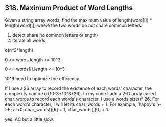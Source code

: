 ## 318. Maximum Product of Word Lengths
Given a string array words, find the maximum value of length(word[i]) * length(word[j]) where the two words do not share common letters.

1. detect share no common letters o(length)
2. iterate all words

o(n^2*length)

0 <= words.length <= 10^3

0 <= words[i].length <= 10^3

10^9 need to optimize the efficiency.

If I use a 26 array to record the existence of each words' character, the complexity can be o (10^3\*10^3\*26). In my code I add a 2-D array called char_words to record each words's character. I use a words.size()\* 26. For each word's character, I will let its char_words + 1. For example, 'happy's h->6; a->0; char_words[][6] + 1, char_words[][0] + 1.

yes..AC but a little slow.